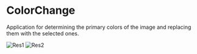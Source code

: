 # ColorChange
Application for determining the primary colors of the image and replacing them with the selected ones.

![Res1](https://user-images.githubusercontent.com/71232265/132132014-4216fb6d-f81c-44eb-a09e-f4143d16e837.JPG)
![Res2](https://user-images.githubusercontent.com/71232265/132132016-f517e884-0ea9-42c9-a463-2c605b61fe18.JPG)
